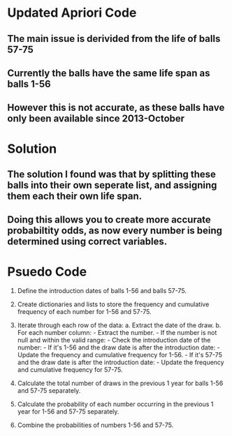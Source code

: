 # Updated Apriori Code

## The main issue is derivided from the life of balls 57-75
## Currently the balls have the same life span as balls 1-56
## However this is not accurate, as these balls have only been available since 2013-October

# Solution

## The solution I found was that by splitting these balls into their own seperate list, and assigning them each their own life span.
## Doing this allows you to create more accurate probabiltity odds, as now every number is being determined using correct variables.


# Psuedo Code

 1. Define the introduction dates of balls 1-56 and balls 57-75.

 2. Create dictionaries and lists to store the frequency and cumulative frequency of each number for 1-56 and 57-75.

 3. Iterate through each row of the data:
    a. Extract the date of the draw.
    b. For each number column:
        - Extract the number.
        - If the number is not null and within the valid range:
            - Check the introduction date of the number:
                - If it's 1-56 and the draw date is after the introduction date:
                    - Update the frequency and cumulative frequency for 1-56.
                - If it's 57-75 and the draw date is after the introduction date:
                    - Update the frequency and cumulative frequency for 57-75.

 4. Calculate the total number of draws in the previous 1 year for balls 1-56 and 57-75 separately.

 5. Calculate the probability of each number occurring in the previous 1 year for 1-56 and 57-75 separately.

 6. Combine the probabilities of numbers 1-56 and 57-75.

